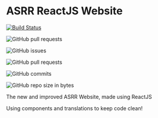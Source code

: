 # ASRR ReactJS Website

[![Build Status](https://travis-ci.com/ASRRtechnologies/ASRR-React.svg?branch=master)](https://travis-ci.com/ASRRtechnologies/ASRR-React)

![GitHub pull requests](https://img.shields.io/github/issues-pr/cdnjs/cdnjs.svg)

![GitHub issues](https://img.shields.io/github/issues/badges/shields.svg)

![GitHub pull requests](https://img.shields.io/github/issues-pr-raw/cdnjs/cdnjs.svg)

![GitHub commits](https://img.shields.io/github/commits-since/SubtitleEdit/subtitleedit/3.4.7.svg)

![GitHub repo size in bytes](https://img.shields.io/github/repo-size/badges/shields.svg)


The new and improved ASRR Website, made using ReactJS

Using components and translations to keep code clean!
